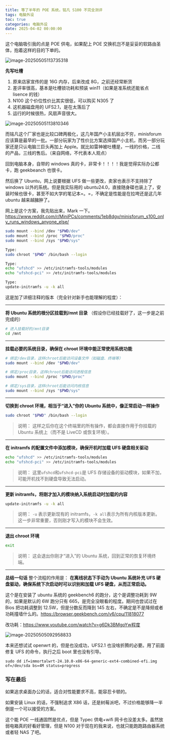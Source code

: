 ```yaml
---
title: 等了半年的 POE 系统，铭凡 S100 不完全测评
tags: 电脑外设
toc: true
categories: 电脑外设
date: 2025-04-02 00:00:00
---
```


这个电脑吸引我的点是 POE 供电，如果配上 POE 交换机岂不是妥妥的软路由圣体，抱着这样的目的下单的。

![image-20250505113735318](https://raw.githubusercontent.com/cloudsmithy/picgo-imh/master/image-20250505113735318.png)

 <!--more-->

**先写吐槽**

1. 原来店家宣传的是 16G 内存，后来改成 8G，之前还经常断货
2. 差评率很高，基本是吐槽锁功耗和预装 win11（如果是准系统还能省点 lisence 的钱）
3. N100 这个价位性价比其实很低，可以购买 N305 了
4. 这机器磁盘用的 UFS2.1，是在太落后了
5. 运行的时候很热，风扇声音很大。

![image-20250505113810346](https://raw.githubusercontent.com/cloudsmithy/picgo-imh/master/image-20250505113810346.png)

而铭凡这个厂家也是比较口碑两极化，这几年国产小主机层出不穷，minisforum 应该算是最早的一批。一部分玩家为了性价比方案选择国产小主机，而另一部分玩家还是只认电脑三巨头再加上 Apple。就比如雷神被吐槽是，一线的价格，二线的产品，三线的售后。（来自网络，不代表本人观点）

回到电脑本身，自带的 windows 真的卡，非常卡！！！！我是觉得实际办公都卡，跑 geekbeanch 也很卡。

然后换了 Ubuntu，网上说要根据 UFS 做一些更改，卖家也表示不支持除了 windows 以外的系统。但是我实际用的 ubuntu24.0，直接随身碟也装上了，安装时候也很卡，甚至不如大学的笔记本=。=，不确定是性能是在拉垮还是这几年 ubuntu 越来越臃肿了。

网上是这个方案，我先贴出来，Mark 一下。https://www.reddit.com/r/MiniPCs/comments/1eb8dgv/minisforum_s100_only_runs_windows_anyone_else/

```bash
sudo mount --bind /dev "$PWD/dev"
sudo mount --bind /proc "$PWD/proc"
sudo mount --bind /sys "$PWD/sys"

Type:
sudo chroot "$PWD" /bin/bash --login

Type:
echo "ufshcd" >> /etc/initramfs-tools/modules
echo "ufshcd-pci" >> /etc/initramfs-tools/modules

Type:
update-initramfs -u -k all
```

这是加了详细注释的版本（完全针对新手也能理解的程度）：

---

**将 Ubuntu 系统的根分区挂载到/mnt 目录**
（假设你已经挂载好了，这一步是之前完成的）

```bash
# 进入挂载好的/mnt目录
cd /mnt
```

---

**挂载必要的系统目录，确保在 chroot 环境中能正常使用系统功能**

```bash
# 绑定/dev目录，这样chroot后能访问设备文件（如磁盘、终端等）
sudo mount --bind /dev "$PWD/dev"

# 绑定/proc目录，这样chroot后能访问进程信息
sudo mount --bind /proc "$PWD/proc"

# 绑定/sys目录，这样chroot后能访问内核信息
sudo mount --bind /sys "$PWD/sys"
```

---

**切换到 chroot 环境，相当于“进入”你的 Ubuntu 系统中，像正常启动一样操作**

```bash
sudo chroot "$PWD" /bin/bash --login
```

> 说明：
> 这样之后你在这个终端里的所有操作，都会直接作用于你挂载的 Ubuntu 系统上（而不是 LiveCD 或恢复环境）。

---

**在 initramfs 的配置文件中添加模块，确保开机时加载 UFS 硬盘相关驱动**

```bash
echo "ufshcd" >> /etc/initramfs-tools/modules
echo "ufshcd-pci" >> /etc/initramfs-tools/modules
```

> 说明：
> 这里`ufshcd`和`ufshcd-pci`是 UFS 存储设备的驱动模块，如果不加，可能开机找不到硬盘导致无法启动。

---

**更新 initramfs，将刚才加入的模块纳入系统启动时加载的内容**

```bash
update-initramfs -u -k all
```

> 说明：
> `-u` 表示更新现有的 initramfs，`-k all`表示为所有内核版本更新。
> 这一步非常重要，否则刚才写入的模块不会生效。

---

**退出 chroot 环境**

```bash
exit
```

> 说明：
> 这会退出你刚才“进入”的 Ubuntu 系统，回到正常的恢复环境终端。

---

**总结一句话**
整个流程的作用是：
**在离线状态下手动为 Ubuntu 系统补充 UFS 硬盘驱动，确保系统下次启动时可以识别和加载 UFS 硬盘，从而正常启动。**

这个是在安装了 ubuntu 系统的 geekbench6 的跑分，这个是调整功耗到 9W 的，如果是默认的 6W 跑分只有 665，是完全没眼看的程度。期间也尝试过在 Bios 把功耗调整到 12.5W，但是分数反而降到 145 左右，不确定是不是降频或者功耗撞墙什么的。https://browser.geekbench.com/v6/cpu/11818077

改功耗：https://www.youtube.com/watch?v=g6Dk3BMgoYw程度

![image-20250505092958833](https://raw.githubusercontent.com/cloudsmithy/picgo-imh/master/image-20250505092958833.png)

本来还想试试 openwrt 的，但是也没成功，UFS2.1 也没啥折腾的必要。用了前面修复 UFS 的命令，执行之后 boot 里也没有引导。

```
sudo dd if=immortalwrt-24.10.0-x86-64-generic-ext4-combined-efi.img of=/dev/sda bs=4M status=progress
```

### 写在最后

如果追求桌面办公的话，适合对性能要求不高，能容忍卡顿的。

如果安装 Linux 的话，不强制追求 X86 话，还是树莓派吧，不过价格能够降一半倒是一个可以接受的方案。

这个能 POE 一线通固然是优点，但是 Typec 供电+wifi 网卡也没差太多。虽然放弱电箱真的好看好管理，但是 N100 对于现在的我来说，也就只能跑跑路由器系统或者轻 NAS 了吧。
